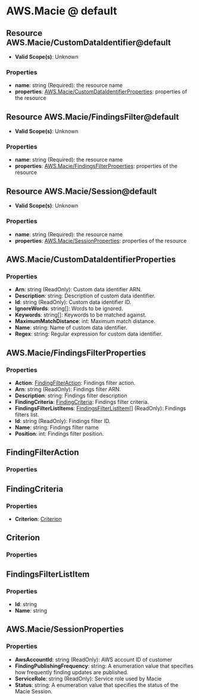 # AWS.Macie @ default

## Resource AWS.Macie/CustomDataIdentifier@default
* **Valid Scope(s)**: Unknown
### Properties
* **name**: string (Required): the resource name
* **properties**: [AWS.Macie/CustomDataIdentifierProperties](#awsmaciecustomdataidentifierproperties): properties of the resource

## Resource AWS.Macie/FindingsFilter@default
* **Valid Scope(s)**: Unknown
### Properties
* **name**: string (Required): the resource name
* **properties**: [AWS.Macie/FindingsFilterProperties](#awsmaciefindingsfilterproperties): properties of the resource

## Resource AWS.Macie/Session@default
* **Valid Scope(s)**: Unknown
### Properties
* **name**: string (Required): the resource name
* **properties**: [AWS.Macie/SessionProperties](#awsmaciesessionproperties): properties of the resource

## AWS.Macie/CustomDataIdentifierProperties
### Properties
* **Arn**: string (ReadOnly): Custom data identifier ARN.
* **Description**: string: Description of custom data identifier.
* **Id**: string (ReadOnly): Custom data identifier ID.
* **IgnoreWords**: string[]: Words to be ignored.
* **Keywords**: string[]: Keywords to be matched against.
* **MaximumMatchDistance**: int: Maximum match distance.
* **Name**: string: Name of custom data identifier.
* **Regex**: string: Regular expression for custom data identifier.

## AWS.Macie/FindingsFilterProperties
### Properties
* **Action**: [FindingFilterAction](#findingfilteraction): Findings filter action.
* **Arn**: string (ReadOnly): Findings filter ARN.
* **Description**: string: Findings filter description
* **FindingCriteria**: [FindingCriteria](#findingcriteria): Findings filter criteria.
* **FindingsFilterListItems**: [FindingsFilterListItem](#findingsfilterlistitem)[] (ReadOnly): Findings filters list.
* **Id**: string (ReadOnly): Findings filter ID.
* **Name**: string: Findings filter name
* **Position**: int: Findings filter position.

## FindingFilterAction
### Properties

## FindingCriteria
### Properties
* **Criterion**: [Criterion](#criterion)

## Criterion
### Properties

## FindingsFilterListItem
### Properties
* **Id**: string
* **Name**: string

## AWS.Macie/SessionProperties
### Properties
* **AwsAccountId**: string (ReadOnly): AWS account ID of customer
* **FindingPublishingFrequency**: string: A enumeration value that specifies how frequently finding updates are published.
* **ServiceRole**: string (ReadOnly): Service role used by Macie
* **Status**: string: A enumeration value that specifies the status of the Macie Session.

